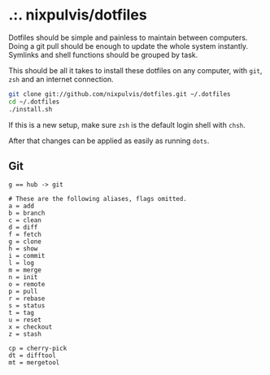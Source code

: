 # .:. nixpulvis/dotfiles

Dotfiles should be simple and painless to maintain between computers. Doing a git pull should be enough to update the whole system instantly. Symlinks and shell functions should be grouped by task.

This should be all it takes to install these dotfiles on any computer, with `git`, `zsh` and an internet connection.

``` bash
git clone git://github.com/nixpulvis/dotfiles.git ~/.dotfiles
cd ~/.dotfiles
./install.sh
```

If this is a new setup, make sure `zsh` is the default login shell with `chsh`.

After that changes can be applied as easily as running `dots`.

## Git

```
g == hub -> git

# These are the following aliases, flags omitted.
a = add
b = branch
c = clean
d = diff
f = fetch
g = clone
h = show
i = commit
l = log
m = merge
n = init
o = remote
p = pull
r = rebase
s = status
t = tag
u = reset
x = checkout
z = stash

cp = cherry-pick
dt = difftool
mt = mergetool
